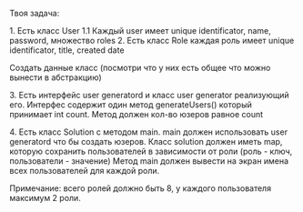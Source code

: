 Твоя задача:

<p>
    1. Есть класс User
        1.1 Каждый user имеет unique identificator, name, password, множество roles
    2. Есть класс Role каждая роль имеет unique identificator, title, created date

<p>  
    Создать данные класс (посмотри что у них есть общее что можно вынести в абстракцию)

<p>    
    3. Есть интерфейс user generatord и класс user generator реализующий его. Интерфес содержит один метод generateUsers() 
    который принимает int count. Метод должен кол-во юзеров равное count

<p>    
    4. Есть класс Solution с методом main. main должен использовать user generatord что бы создать юзеров.
    Класс solution должен иметь map, которую сохранить пользователей в зависимости от роли (роль - ключ, пользователи - значение)
    Метод main должен вывести на экран имена всех пользователей для каждой роли.   
    
<p>   
    Примечание: всего ролей должно быть 8, у каждого пользователя максимум 2 роли.
     